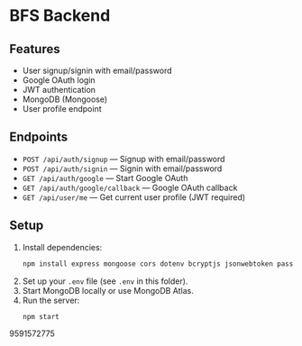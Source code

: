 # BFS Backend

## Features
- User signup/signin with email/password
- Google OAuth login
- JWT authentication
- MongoDB (Mongoose)
- User profile endpoint

## Endpoints
- `POST /api/auth/signup` — Signup with email/password
- `POST /api/auth/signin` — Signin with email/password
- `GET /api/auth/google` — Start Google OAuth
- `GET /api/auth/google/callback` — Google OAuth callback
- `GET /api/user/me` — Get current user profile (JWT required)

## Setup
1. Install dependencies:
   ```sh
   npm install express mongoose cors dotenv bcryptjs jsonwebtoken passport passport-google-oauth20 express-session
   ```
2. Set up your `.env` file (see `.env` in this folder).
3. Start MongoDB locally or use MongoDB Atlas.
4. Run the server:
   ```sh
   npm start
   ```
9591572775